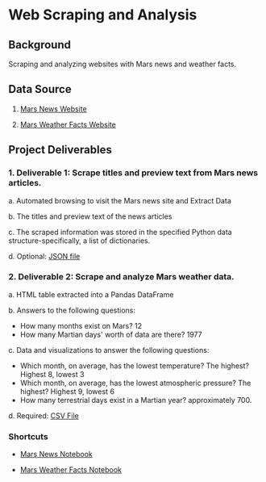 # Web Scraping and Analysis 

## Background

Scraping and analyzing websites with Mars news and weather facts.

## Data Source

1. [Mars News Website](https://static.bc-edx.com/data/web/mars_news/index.html)

2. [Mars Weather Facts Website](https://static.bc-edx.com/data/web/mars_facts/temperature.html)

## Project Deliverables

### 1. Deliverable 1: Scrape titles and preview text from Mars news articles.

a. Automated browsing to visit the Mars news site and Extract Data

b. The titles and preview text of the news articles

c. The scraped information was stored in the specified Python data structure-specifically, a list of dictionaries.

d. Optional: [JSON file](https://github.com/raymonmatiling/Web-Scrapping-Challenge/blob/main/mars_news.json)

### 2. Deliverable 2: Scrape and analyze Mars weather data.

a. HTML table extracted into a Pandas DataFrame

b. Answers to the following questions:

 - How many months exist on Mars? 12
 - How many Martian days' worth of data are there? 1977

c. Data and visualizations to answer the following questions:

 - Which month, on average, has the lowest temperature? The highest? Highest 8, lowest 3
 - Which month, on average, has the lowest atmospheric pressure? The highest? Highest 9, lowest 6
 - How many terrestrial days exist in a Martian year? approximately 700.

d. Required: [CSV File](https://github.com/Ahmadhha/scraping_and_analysis-challenge/tree/main/Output) 

### Shortcuts

- [Mars News Notebook](https://github.com/Ahmadhha/sqlalchemy-challenge/blob/main/climate_starter.ipynb)

- [Mars Weather Facts Notebook](https://github.com/Ahmadhha/scraping_and_analysis-challenge/blob/main/part_2_mars_weather.ipynb)
